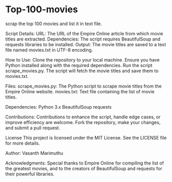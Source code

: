 # Top-100-movies
scrap the top 100 movies and list it in text file.


Script Details:
URL: The URL of the Empire Online article from which movie titles are extracted.
Dependencies: The script requires BeautifulSoup and requests libraries to be installed.
Output: The movie titles are saved to a text file named movies.txt in UTF-8 encoding.


How to Use:
Clone the repository to your local machine.
Ensure you have Python installed along with the required dependencies.
Run the script scrape_movies.py.
The script will fetch the movie titles and save them to movies.txt.


Files:
scrape_movies.py: The Python script to scrape movie titles from the Empire Online website.
movies.txt: Text file containing the list of movie titles.


Dependencies:
Python 3.x
BeautifulSoup
requests


Contributions:
Contributions to enhance the script, handle edge cases, or improve efficiency are welcome. Fork the repository, make your changes, and submit a pull request.

License
This project is licensed under the MIT License. See the LICENSE file for more details.

Author:
Vasanth Marimuthu

Acknowledgments:
Special thanks to Empire Online for compiling the list of the greatest movies, and to the creators of BeautifulSoup and requests for their powerful libraries.
